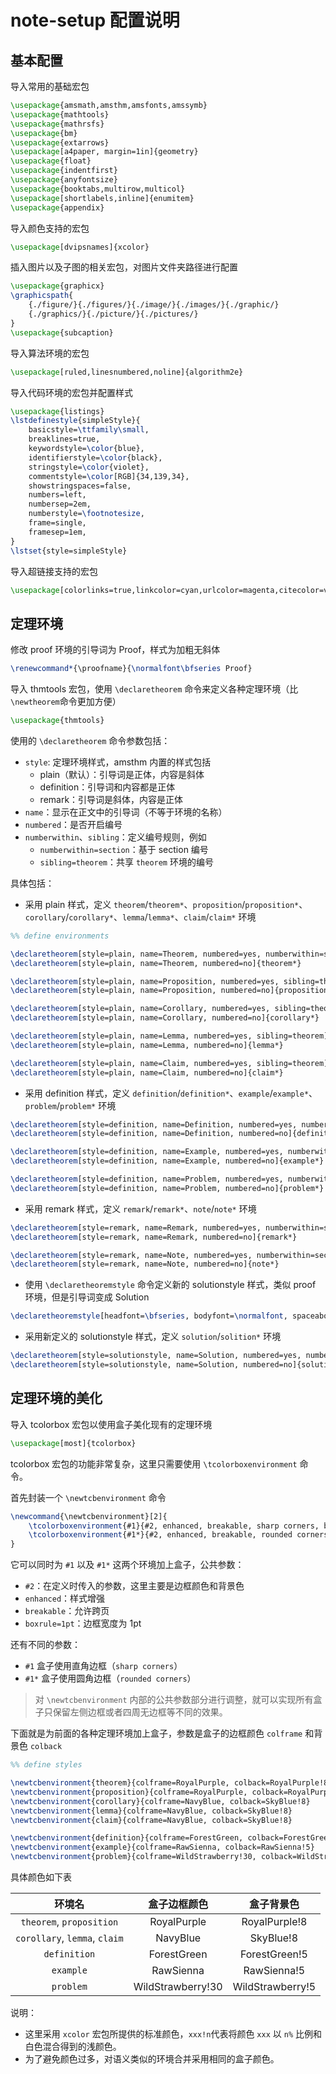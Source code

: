 # note-setup 配置说明

## 基本配置

导入常用的基础宏包
```latex
\usepackage{amsmath,amsthm,amsfonts,amssymb}
\usepackage{mathtools}
\usepackage{mathrsfs}
\usepackage{bm}
\usepackage{extarrows}
\usepackage[a4paper, margin=1in]{geometry}
\usepackage{float}
\usepackage{indentfirst}
\usepackage{anyfontsize}
\usepackage{booktabs,multirow,multicol}
\usepackage[shortlabels,inline]{enumitem}
\usepackage{appendix}
```

导入颜色支持的宏包
```latex
\usepackage[dvipsnames]{xcolor}
```

插入图片以及子图的相关宏包，对图片文件夹路径进行配置
```latex
\usepackage{graphicx}
\graphicspath{
    {./figure/}{./figures/}{./image/}{./images/}{./graphic/}
    {./graphics/}{./picture/}{./pictures/}
}
\usepackage{subcaption}
```

导入算法环境的宏包
```latex
\usepackage[ruled,linesnumbered,noline]{algorithm2e}
```

导入代码环境的宏包并配置样式
```latex
\usepackage{listings}
\lstdefinestyle{simpleStyle}{
    basicstyle=\ttfamily\small,
    breaklines=true,
    keywordstyle=\color{blue},
    identifierstyle=\color{black},
    stringstyle=\color{violet},
    commentstyle=\color[RGB]{34,139,34},
    showstringspaces=false,
    numbers=left,
    numbersep=2em,
    numberstyle=\footnotesize,
    frame=single,
    framesep=1em,
}
\lstset{style=simpleStyle}
```

导入超链接支持的宏包
```latex
\usepackage[colorlinks=true,linkcolor=cyan,urlcolor=magenta,citecolor=violet]{hyperref}
```


## 定理环境

修改 proof 环境的引导词为 Proof，样式为加粗无斜体
```latex
\renewcommand*{\proofname}{\normalfont\bfseries Proof}
```

导入 thmtools 宏包，使用 `\declaretheorem` 命令来定义各种定理环境（比`\newtheorem`命令更加方便）
```latex
\usepackage{thmtools}
```

使用的 `\declaretheorem` 命令参数包括：

- `style`: 定理环境样式，amsthm 内置的样式包括
  - plain（默认）：引导词是正体，内容是斜体
  - definition：引导词和内容都是正体
  - remark：引导词是斜体，内容是正体
- `name`：显示在正文中的引导词（不等于环境的名称）
- `numbered`：是否开启编号
- `numberwithin`、`sibling`：定义编号规则，例如
  - `numberwithin=section`：基于 section 编号
  - `sibling=theorem`：共享 `theorem` 环境的编号


具体包括：

- 采用 plain 样式，定义 `theorem`/`theorem*`、`proposition`/`proposition*`、`corollary`/`corollary*`、`lemma`/`lemma*`、`claim`/`claim*` 环境
```latex
%% define environments

\declaretheorem[style=plain, name=Theorem, numbered=yes, numberwithin=section]{theorem}
\declaretheorem[style=plain, name=Theorem, numbered=no]{theorem*}

\declaretheorem[style=plain, name=Proposition, numbered=yes, sibling=theorem]{proposition}
\declaretheorem[style=plain, name=Proposition, numbered=no]{proposition*}

\declaretheorem[style=plain, name=Corollary, numbered=yes, sibling=theorem]{corollary}
\declaretheorem[style=plain, name=Corollary, numbered=no]{corollary*}

\declaretheorem[style=plain, name=Lemma, numbered=yes, sibling=theorem]{lemma}
\declaretheorem[style=plain, name=Lemma, numbered=no]{lemma*}

\declaretheorem[style=plain, name=Claim, numbered=yes, sibling=theorem]{claim}
\declaretheorem[style=plain, name=Claim, numbered=no]{claim*}
```
- 采用 definition 样式，定义 `definition`/`definition*`、`example`/`example*`、`problem`/`problem*` 环境
```latex
\declaretheorem[style=definition, name=Definition, numbered=yes, numberwithin=section]{definition}
\declaretheorem[style=definition, name=Definition, numbered=no]{definition*}

\declaretheorem[style=definition, name=Example, numbered=yes, numberwithin=section]{example}
\declaretheorem[style=definition, name=Example, numbered=no]{example*}

\declaretheorem[style=definition, name=Problem, numbered=yes, numberwithin=section]{problem}
\declaretheorem[style=definition, name=Problem, numbered=no]{problem*}
```
- 采用 remark 样式，定义 `remark`/`remark*`、`note`/`note*` 环境
```latex
\declaretheorem[style=remark, name=Remark, numbered=yes, numberwithin=section]{remark}
\declaretheorem[style=remark, name=Remark, numbered=no]{remark*}

\declaretheorem[style=remark, name=Note, numbered=yes, numberwithin=section]{note}
\declaretheorem[style=remark, name=Note, numbered=no]{note*}
```
- 使用 `\declaretheoremstyle` 命令定义新的 solutionstyle 样式，类似 proof 环境，但是引导词变成 Solution
```latex
\declaretheoremstyle[headfont=\bfseries, bodyfont=\normalfont, spaceabove=3pt, spacebelow=3pt, qed=\ensuremath{\square}]{solutionstyle}
```
- 采用新定义的 solutionstyle 样式，定义 `solution`/`solition*` 环境
```latex
\declaretheorem[style=solutionstyle, name=Solution, numbered=yes, numberwithin=section]{solution}
\declaretheorem[style=solutionstyle, name=Solution, numbered=no]{solution*}
```


## 定理环境的美化

导入 tcolorbox 宏包以使用盒子美化现有的定理环境
```latex
\usepackage[most]{tcolorbox}
```

tcolorbox 宏包的功能非常复杂，这里只需要使用 `\tcolorboxenvironment` 命令。

首先封装一个 `\newtcbenvironment` 命令
```latex
\newcommand{\newtcbenvironment}[2]{
    \tcolorboxenvironment{#1}{#2, enhanced, breakable, sharp corners, boxrule=1pt}
    \tcolorboxenvironment{#1*}{#2, enhanced, breakable, rounded corners, boxrule=1pt}
}
```

它可以同时为 `#1` 以及 `#1*` 这两个环境加上盒子，公共参数：

- `#2`：在定义时传入的参数，这里主要是边框颜色和背景色
- `enhanced`：样式增强
- `breakable`：允许跨页
- `boxrule=1pt`：边框宽度为 1pt

还有不同的参数：

- `#1` 盒子使用直角边框（`sharp corners`）
- `#1*` 盒子使用圆角边框（`rounded corners`）

> 对 `\newtcbenvironment` 内部的公共参数部分进行调整，就可以实现所有盒子只保留左侧边框或者四周无边框等不同的效果。

下面就是为前面的各种定理环境加上盒子，参数是盒子的边框颜色 `colframe` 和背景色 `colback`
```latex
%% define styles

\newtcbenvironment{theorem}{colframe=RoyalPurple, colback=RoyalPurple!8}
\newtcbenvironment{proposition}{colframe=RoyalPurple, colback=RoyalPurple!8}
\newtcbenvironment{corollary}{colframe=NavyBlue, colback=SkyBlue!8}
\newtcbenvironment{lemma}{colframe=NavyBlue, colback=SkyBlue!8}
\newtcbenvironment{claim}{colframe=NavyBlue, colback=SkyBlue!8}

\newtcbenvironment{definition}{colframe=ForestGreen, colback=ForestGreen!5}
\newtcbenvironment{example}{colframe=RawSienna, colback=RawSienna!5}
\newtcbenvironment{problem}{colframe=WildStrawberry!30, colback=WildStrawberry!5}
```

具体颜色如下表

|            环境名             |   盒子边框颜色    |    盒子背景色    |
| :---------------------------: | :---------------: | :--------------: |
|   `theorem`, `proposition`    |    RoyalPurple    |  RoyalPurple!8   |
| `corollary`, `lemma`, `claim` |     NavyBlue      |    SkyBlue!8     |
|         `definition`          |    ForestGreen    |  ForestGreen!5   |
|           `example`           |     RawSienna     |   RawSienna!5    |
|           `problem`           | WildStrawberry!30 | WildStrawberry!5 |

说明：

- 这里采用 `xcolor` 宏包所提供的标准颜色，`xxx!n`代表将颜色 `xxx` 以 `n%` 比例和白色混合得到的浅颜色。
- 为了避免颜色过多，对语义类似的环境合并采用相同的盒子颜色。
